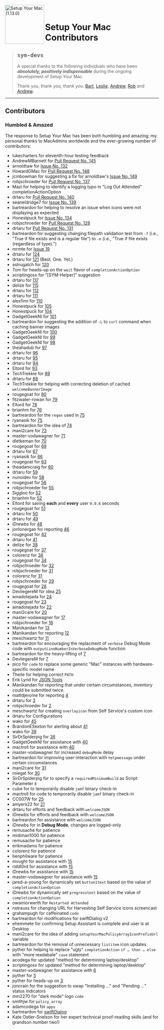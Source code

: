 <!-- markdownlint-disable-next-line first-line-heading no-inline-html -->
[<img align="left" alt="Setup Your Mac (1.13.0)" src="images/SYM_icon.png" width="128" />](https://snelson.us/sym)

<br>

# Setup Your Mac Contributors

> ## `sym-devs`
> A special thanks to the following individuals who have been _**absolutely, positively indispensable**_ during the ongoing development of Setup Your Mac.
>
> Thank you, thank you, thank you: [Bart](https://github.com/bartreardon/), [Leslie](https://github.com/BIG-RAT), [Andrew](https://github.com/drtaru/), [Rob](https://github.com/robjschroeder/) and [Andrew](https://github.com/TechTrekkie/).

---

## Contributors
### Humbled & Amazed

The response to Setup Your Mac has been both humbling and amazing; my personal thanks to MacAdmins worldwide and the ever-growing number of contributors:
- lukecharters for eleventh-hour testing feedback
- AndrewMBarnett for [Pull Request No. 145](https://github.com/setup-your-mac/Setup-Your-Mac/pull/145)
- arnoldtaw for [Issue No. 132](https://github.com/setup-your-mac/Setup-Your-Mac/issues/132)
- HowardGMac for [Pull Request No. 148](https://github.com/setup-your-mac/Setup-Your-Mac/pull/148)
- jcmbowman for suggesting a fix for arnoldtaw's [Issue No. 149](https://github.com/setup-your-mac/Setup-Your-Mac/issues/149)
- robjschroeder for [Pull Request No. 137](https://github.com/setup-your-mac/Setup-Your-Mac/pull/137)
- Mazi for helping to identify a logging typo in "Log Out Attended" completionActionOption
- drtaru for [Pull Request No. 140](https://github.com/setup-your-mac/Setup-Your-Mac/pull/140)
- seaneldridge7 for [Issue No. 139](https://github.com/setup-your-mac/Setup-Your-Mac/issues/139)
- bartreardon for helping to resolve an issue when icons were not displaying as expected
- Honestpuck for [Issue No. 134](https://github.com/setup-your-mac/Setup-Your-Mac/issues/134)
- robjschroeder for [Pull Request No. 128](https://github.com/setup-your-mac/Setup-Your-Mac/pull/128)
- drtaru for [Pull Request No. 131](https://github.com/setup-your-mac/Setup-Your-Mac/pull/131)
- bartreardon for suggesting changing filepath validation test from `-f` (i.e., "True if file exists and is a regular file") to `-e` (i.e., "True if file exists (regardless of type).")
- mrmte for [Issue 19](https://github.com/BIG-RAT/SYM-Helper/issues/19)
- drtaru for [124](https://github.com/dan-snelson/Setup-Your-Mac/pull/124)
- drtaru for [121](https://github.com/dan-snelson/Setup-Your-Mac/pull/121) (Best. One. Yet.)
- astrugatch for [120](https://github.com/dan-snelson/Setup-Your-Mac/issues/120)
- Tom for heads-up on the `wait` flavor of `completionActionOption`
- scriptingosx for &ldquo;[SYM-Helper]&rdquo; suggestion
- drtaru for [117](https://github.com/dan-snelson/Setup-Your-Mac/pull/117)
- delize for [115](https://github.com/dan-snelson/Setup-Your-Mac/pull/116)
- drtaru for [112](https://github.com/dan-snelson/Setup-Your-Mac/pull/112)
- drtaru for [111](https://github.com/dan-snelson/Setup-Your-Mac/pull/111)
- alexfinn for [110](https://github.com/dan-snelson/Setup-Your-Mac/issues/110)
- Honestpuck for [105](https://github.com/dan-snelson/Setup-Your-Mac/pull/105)
- Honestpuck for [104](https://github.com/dan-snelson/Setup-Your-Mac/issues/104)
- GadgetGeekNI for [101](https://github.com/dan-snelson/Setup-Your-Mac/pull/101)
- bartreardon for suggesting the addition of `-L` to `curl` command when caching banner images
- GadgetGeekNI for [100](https://github.com/dan-snelson/Setup-Your-Mac/pull/100)
- GadgetGeekNI for [99](https://github.com/dan-snelson/Setup-Your-Mac/pull/99)
- GadgetGeekNI for [98](https://github.com/dan-snelson/Setup-Your-Mac/pull/98)
- theahadub for [97](https://github.com/dan-snelson/Setup-Your-Mac/issues/97)
- drtaru for [96](https://github.com/dan-snelson/Setup-Your-Mac/pull/96)
- drtaru for [95](https://github.com/dan-snelson/Setup-Your-Mac/pull/95)
- drtaru for [94](https://github.com/dan-snelson/Setup-Your-Mac/pull/94)
- Eltord for [93](https://github.com/dan-snelson/Setup-Your-Mac/pull/93)
- TechTrekkie for [89](https://github.com/dan-snelson/Setup-Your-Mac/pull/89)
- drtaru for [88](https://github.com/dan-snelson/Setup-Your-Mac/pull/88)
- TechTrekkie for helping with correcting deletion of cached `welcomeBannerImage`
- rougegoat for [80](https://github.com/dan-snelson/Setup-Your-Mac/pull/80)
- fitzwater-rowan for [79](https://github.com/dan-snelson/Setup-Your-Mac/issues/79)
- Eltord for [78](https://github.com/dan-snelson/Setup-Your-Mac/pull/78)
- brianhm for [76](https://github.com/dan-snelson/Setup-Your-Mac/issues/76)
- bartreardon for the `regex` used in [75](https://github.com/dan-snelson/Setup-Your-Mac/pull/75)
- ryanasik for [75](https://github.com/dan-snelson/Setup-Your-Mac/issues/75)
- bartreardon for the idea of [74](https://github.com/dan-snelson/Setup-Your-Mac/issues/74)
- mani2care for [73](https://github.com/dan-snelson/Setup-Your-Mac/issues/73)
- master-vodawagner for [71](https://github.com/dan-snelson/Setup-Your-Mac/issues/71)
- dletkeman for [70](https://github.com/dan-snelson/Setup-Your-Mac/issues/70)
- rougegoat for [69](https://github.com/dan-snelson/Setup-Your-Mac/pull/69)
- drtaru for [67](https://github.com/dan-snelson/Setup-Your-Mac/pull/67)
- ryanasik for [66](https://github.com/dan-snelson/Setup-Your-Mac/issues/66)
- rougegoat for [63](https://github.com/dan-snelson/Setup-Your-Mac/pull/63)
- theadamcraig for [60](https://github.com/dan-snelson/Setup-Your-Mac/pull/60)
- drtaru for [59](https://github.com/dan-snelson/Setup-Your-Mac/pull/59)
- nunoidev for [58](https://github.com/dan-snelson/Setup-Your-Mac/pull/58)
- rougegoat for [56](https://github.com/dan-snelson/Setup-Your-Mac/pull/56)
- robjschroeder for [55](https://github.com/dan-snelson/Setup-Your-Mac/pull/55)
- Siggloo for [52](https://github.com/dan-snelson/Setup-Your-Mac/pull/52)
- brianhm for [52](https://github.com/dan-snelson/Setup-Your-Mac/issues/52)
- Eltord for saving **each** and **every** user `0.0.6` seconds
- rougegoat for [51](https://github.com/dan-snelson/Setup-Your-Mac/pull/51)
- drtaru for [50](https://github.com/dan-snelson/Setup-Your-Mac/pull/50)
- drtaru for [49](https://github.com/dan-snelson/Setup-Your-Mac/pull/49)
- iDrewbs for [48](https://github.com/dan-snelson/Setup-Your-Mac/pull/48)
- jonlonergan for reporting [46](https://github.com/dan-snelson/Setup-Your-Mac/issues/46)
- rougegoat for [42](https://github.com/dan-snelson/Setup-Your-Mac/pull/42)
- drtaru for [41](https://github.com/dan-snelson/Setup-Your-Mac/pull/41)
- delize for [38](https://github.com/dan-snelson/Setup-Your-Mac/pull/38)
- rougegoat for [37](https://github.com/dan-snelson/Setup-Your-Mac/pull/37)
- colorenz for [36](https://github.com/dan-snelson/Setup-Your-Mac/pull/36)
- rougegoat for [34](https://github.com/dan-snelson/Setup-Your-Mac/pull/34)
- robjschroeder for [32](https://github.com/dan-snelson/Setup-Your-Mac/pull/32)
- robjschroeder for [31](https://github.com/dan-snelson/Setup-Your-Mac/pull/31)
- colorenz for [31](https://github.com/dan-snelson/Setup-Your-Mac/pull/31)
- robjschroeder for [29](https://github.com/dan-snelson/Setup-Your-Mac/pull/29)
- rougegoat for [26](https://github.com/dan-snelson/Setup-Your-Mac/pull/26)
- DevliegereM for idea [25](https://github.com/dan-snelson/Setup-Your-Mac/pull/25)
- amadotejada for [24](https://github.com/dan-snelson/Setup-Your-Mac/pull/24)
- rougegoat for [23](https://github.com/dan-snelson/Setup-Your-Mac/pull/23)
- amadotejada for [22](https://github.com/dan-snelson/Setup-Your-Mac/pull/22)
- mani2care for [20](https://github.com/dan-snelson/Setup-Your-Mac/pull/20)
- master-vodawagner for [17](https://github.com/dan-snelson/Setup-Your-Mac/pull/17)
- robjschroeder for [16](https://github.com/dan-snelson/Setup-Your-Mac/pull/16)
- Manikandan for [13](https://github.com/dan-snelson/Setup-Your-Mac/issues/13)
- Manikandan for reporting [12](https://github.com/dan-snelson/Setup-Your-Mac/issues/12)
- meschwartz for [11](https://github.com/dan-snelson/Setup-Your-Mac/pull/11)
- bartreardon for encouraging the replacment of `verbose` Debug Mode code with `outputLineNumberInVerboseDebugMode` function
- bartreardon for the heavy-lifting of [7](https://github.com/dan-snelson/Setup-Your-Mac/pull/7)
- DevliegereM for [7](https://github.com/dan-snelson/Setup-Your-Mac/pull/7)
- pico for `code` to replace some generic "Mac" instances with hardware-specific model name
- Theile for helping correct `PATH`
- Erik Lynd for [JSON Tools](https://marketplace.visualstudio.com/items?itemName=eriklynd.json-tools)
- Manikandan for reporting that under certain circumstances, inventory could be submitted twice.
- mattdjerome for reporting [4](https://github.com/dan-snelson/Setup-Your-Mac/pull/4)
- drtaru for [3](https://github.com/dan-snelson/Setup-Your-Mac/pull/3)
- robjschroeder for [2](https://github.com/dan-snelson/Setup-Your-Mac/pull/2)
- meschwartz for creating `overlayicon` from Self Service's custom icon
- drtaru for Configurations
- wako for [45](https://github.com/dan-snelson/dialog-scripts/pull/45)
- BrandonESexton for alerting about [41](https://github.com/dan-snelson/dialog-scripts/issues/41)
- wako for [39](https://github.com/dan-snelson/dialog-scripts/issues/39)
- SirDrSpiderpig for [36](https://github.com/dan-snelson/dialog-scripts/issues/36)
- GadgetGeekNI for assistance with [40](https://github.com/dan-snelson/dialog-scripts/issues/40)
- mactroll for assistance with [40](https://github.com/dan-snelson/dialog-scripts/issues/40)
- master-vodawagner for increased `debugMode` delay
- bartreardon for improving user-interaction with `helpmessage` under certain circumstances
- mani2care for [31](https://github.com/dan-snelson/dialog-scripts/issues/31)
- roiegat for [30](https://github.com/dan-snelson/dialog-scripts/issues/30)
- SirDrSpiderpig for to specify a `requiredMinimumBuild` as Script Parameter `8`
- cube for to temporarily disable `jamf` binary check-in
- mactroll for code to temporarily disable `jamf` binary check-in
- CC007W for [25](https://github.com/dan-snelson/dialog-scripts/issues/25)
- amyers22 for [21](https://github.com/dan-snelson/dialog-scripts/issues/21)
- drtaru for efforts and feedback with `welcomeJSON`
- iDrewbs for efforts and feedback with `welcomeJSON`
- bartreardon for assistance with `welcomeJSON`
- iDrewbs for in **Debug Mode**, changes are logged-only
- remusache for patience
- midiman1000 for patience
- remusache for patience
- erikmadams for patience
- colorenz for patience
- benphilware for patience
- mvught for assistance with [15](https://github.com/dan-snelson/dialog-scripts/issues/15)
- riddl0rd for assistance with [15](https://github.com/dan-snelson/dialog-scripts/issues/15)
- iDrewbs for assistance with [15](https://github.com/dan-snelson/dialog-scripts/issues/15)
- master-vodawagner for assistance with [15](https://github.com/dan-snelson/dialog-scripts/issues/15)
- jared-a-young for dynamically set `button1text` based on the value of `completionActionOption`
- iDrewbs for dynamically set `progresstext` based on the value of `completionActionOption`
- owainiorwerth for `Restarted Attended`
- nstrauss for changing URL for Harvesting Self Service icons screencast
- grahampugh for caffeinated `code`
- bartreardon for modifications for swiftDialog v2
- ehemmete for confirming Setup Assistant is complete and user is at Desktop
- mani2care for the idea of adding `setupYourMacPolicyArrayIconPrefixUrl` variable
- bartreardon for the removal of unnecessary `listitem` icon updates
- pyther for helping to replace "ugly" `completionAction` `if … then … else` with "more readabale" `case` statement
- acodega for updated "method for determining laptop/desktop" 
- scriptingosx for updated "method for determining laptop/desktop" 
- master-vodawagner for assistance with [6](https://github.com/dan-snelson/dialog-scripts/issues/6)
- pyther for [5](https://github.com/dan-snelson/dialog-scripts/pull/5)
- pyther for heads-up on [3](https://github.com/dan-snelson/dialog-scripts/issues/3)
- joncrain for the suggestion to swap "Installing …" and "Pending …" status indicators 
- mm2270 for "dark mode" logo `code`
- smithjw for `policy_array`
- adamcodega for `apps`
- bartreardon for [swiftDialog](https://github.com/swiftDialog/swiftDialog/blob/main/README.md)
- Kate Ostler-Snelson for her expert technical proof-reading skills (and for grandson number two!)
